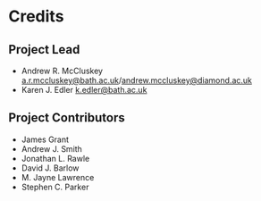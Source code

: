 Credits
=======

Project Lead
----------------

* Andrew R. McCluskey <a.r.mccluskey@bath.ac.uk>/<andrew.mccluskey@diamond.ac.uk>
* Karen J. Edler <k.edler@bath.ac.uk>

Project Contributors
------------

* James Grant
* Andrew J. Smith
* Jonathan L. Rawle
* David J. Barlow
* M. Jayne Lawrence 
* Stephen C. Parker
